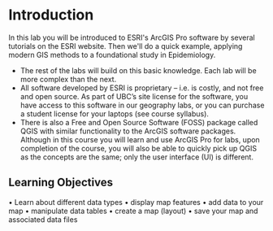 # Introduction 

In this lab you will be introduced to ESRI's ArcGIS Pro software by several tutorials on the ESRI website. Then we'll do a quick example, applying modern GIS methods to a foundational study in Epidemiology.

* The rest of the labs will build on this basic knowledge.  Each lab will be more complex than the next. 
* All software developed by ESRI is proprietary – i.e. is costly, and not free and open source. As part of UBC’s site license for the software, you have access to this software in our geography labs, or you can purchase a student license for your laptops (see course syllabus). 
* There is also a Free and Open Source Software (FOSS) package called QGIS with similar functionality to the ArcGIS software packages. Although in this course you will learn and use ArcGIS Pro for labs, upon completion of the course, you will also be able to quickly pick up QGIS as the concepts are the same; only the user interface (UI) is different. 

## Learning Objectives

•	Learn about different data types 
•	display map features 
•	add data to your map 
•	manipulate data tables 
•	create a map (layout) 
•	save your map and associated data files 
